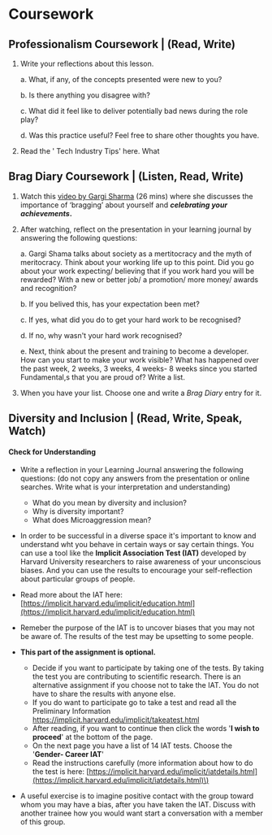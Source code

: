 # Coursework

## Professionalism Coursework \| \(Read, Write\)

1. Write your reflections about this lesson. 

   a. What, if any, of the concepts presented were new to you? 

   b. Is there anything you disagree with? 

   c. What did it feel like to deliver potentially bad news during the role play? 

   d. Was this practice useful? Feel free to share other thoughts you have.

2. Read the ' Tech Industry Tips' here. What 



## Brag Diary Coursework \|  \(Listen, Read, Write\) 

1. Watch this [video by Gargi Sharma](https://yougotthis.io/2020-birmingham-gargi-sharma/) \(26 mins\) where she discusses the importance of ‘bragging’ about yourself and _**celebrating your achievements**_**.** 
2. After watching, reflect on the presentation in your learning journal by answering the following questions:

   a. Gargi Shama talks about society as a mertitocracy and the myth of meritocracy.  Think about your working life up to this point. Did you go about your work expecting/ believing that if you work hard you will be rewarded? With a new or better job/ a promotion/ more money/ awards and recognition?

   b. If you belived this, has your expectation been met?   

   c. If yes, what did you do to get your hard work to be recognised?

   d. If no, why wasn't your hard work recognised?

   e. Next, think about the present and training to become a developer.  How can you start to make your work visible? What has happened over the past week, 2 weeks, 3 weeks, 4 weeks- 8 weeks since you started Fundamental,s that you are proud of? Write a list. 

3. When you have your list. Choose one and write a _Brag Diary_ entry for it. 

## Diversity and Inclusion \| \(Read, Write, Speak, Watch\)

#### Check for Understanding

* Write a reflection in your Learning Journal answering the following questions: \(do not copy any answers from the presentation or online searches. Write what is your interpretation and understanding\)

  * What do you mean by diversity and inclusion?
  * Why is diversity important?
  * What does Microaggression mean?

* In order to be successful in a diverse space it's important to know and understand wht you behave in certain ways or say certain things. You can use a tool like the **Implicit Association Test \(IAT\)** developed by Harvard University researchers to raise awareness of your unconscious biases. And you can use the results to encourage your self-reflection about particular groups of people. 
* Read more about the IAT here: [https://implicit.harvard.edu/implicit/education.html](https://implicit.harvard.edu/implicit/education.html)
* Remeber the purpose of the IAT is to uncover biases that you may not be aware of. The results of the test may be upsetting to some people.  
* **This part of the assignment is optional.** 
  * Decide if you want to participate by taking one of the tests. By taking the test you are contributing to scientific research. There is an alternative assignment if you choose not to take the IAT. You do not have to share the results with anyone else.
  * If you do want to participate go to take a test and read all the Preliminary Information https://implicit.harvard.edu/implicit/takeatest.html
  * After reading, if you want to continue then click the words '**I wish to proceed**' at the bottom of the page.
  * On the next page you have a list of 14 IAT tests. Choose the '**Gender- Career IAT**'
  * Read the instructions carefully \(more information about how to do the test is here: [https://implicit.harvard.edu/implicit/iatdetails.html](https://implicit.harvard.edu/implicit/iatdetails.html)\)
* A useful exercise is to imagine positive contact with the group toward whom you may have a bias, after you have taken the IAT. Discuss with another trainee how you would want start a conversation with a member of this group.

#### 

## 



